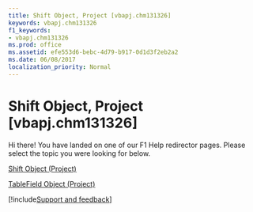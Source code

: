 ```yaml
---
title: Shift Object, Project [vbapj.chm131326]
keywords: vbapj.chm131326
f1_keywords:
- vbapj.chm131326
ms.prod: office
ms.assetid: efe553d6-bebc-4d79-b917-0d1d3f2eb2a2
ms.date: 06/08/2017
localization_priority: Normal
---
```



# Shift Object, Project [vbapj.chm131326]

Hi there! You have landed on one of our F1 Help redirector pages. Please select the topic you were looking for below.

[Shift Object (Project)](https://msdn.microsoft.com/library/bf224646-d1c6-bc4a-1cce-a08b2f4e417d%28Office.15%29.aspx)

[TableField Object (Project)](https://msdn.microsoft.com/library/7f749404-0723-7a17-b83f-f43725c45fc5%28Office.15%29.aspx)

[!include[Support and feedback](~/includes/feedback-boilerplate.md)]